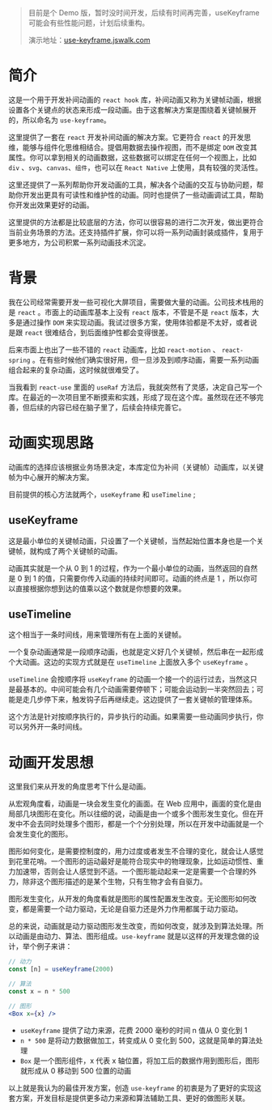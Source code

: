 
> 目前是个 Demo 版，暂时没时间开发，后续有时间再完善，useKeyframe 可能会有些性能问题，计划后续重构。
> 
> 演示地址：[use-keyframe.jswalk.com](http://use-keyframe.jswalk.com/)

# 简介

这是一个用于开发补间动画的 `react hook` 库，补间动画又称为关键帧动画，根据设置各个关键点的状态来形成一段动画。由于这套解决方案是围绕着关键帧展开的，所以命名为 `use-keyframe`。

这里提供了一套在 `react` 开发补间动画的解决方案。它更符合 `react` 的开发思维，能够与组件化思维相结合。提倡用数据去操作视图，而不是绑定 `DOM` 改变其属性。你可以拿到相关的动画数据，这些数据可以绑定在任何一个视图上，比如 `div` 、`svg`、`canvas`、`组件`，也可以在 `React Native` 上使用，具有较强的灵活性。

这里还提供了一系列帮助你开发动画的工具，解决各个动画的交互与协助问题，帮助你开发出更具有可读性和维护性的动画。同时也提供了一些动画调试工具，帮助你开发出效果更好的动画。

这里提供的方法都是比较底层的方法，你可以很容易的进行二次开发，做出更符合当前业务场景的方法。还支持插件扩展，你可以将一系列动画封装成插件，复用于更多地方，为公司积累一系列动画技术沉淀。

# 背景

我在公司经常需要开发一些可视化大屏项目，需要做大量的动画。公司技术栈用的是 `react` 。市面上的动画库基本上没有 `react` 版本，不管是不是 `react` 版本，大多是通过操作 `DOM` 来实现动画。我试过很多方案，使用体验都是不太好，或者说是跟 `react` 很难结合，到后面维护性都会变得很差。

后来市面上也出了一些不错的 `react` 动画库，比如 `react-motion` 、 `react-spring` 。在有些时候他们确实很好用，但一旦涉及到顺序动画，需要一系列动画组合起来的复杂动画，这时候就很难受了。

当我看到 `react-use` 里面的 `useRaf` 方法后，我就突然有了灵感，决定自己写一个库。在最近的一次项目里不断摸索和实践，形成了现在这个库。虽然现在还不够完善，但后续的内容已经在脑子里了，后续会持续完善它。

# 动画实现思路

动画库的选择应该根据业务场景决定，本库定位为补间（关键帧）动画库，以关键帧为中心展开的解决方案。

目前提供的核心方法就两个，`useKeyframe` 和 `useTimeline` ;

## useKeyframe

这是最小单位的关键帧动画，只设置了一个关键帧，当然起始位置本身也是一个关键帧，就构成了两个关键帧的动画。

动画其实就是一个从 0 到 1 的过程，作为一个最小单位的动画，当然返回的自然是 0 到 1 的值，只需要你传入动画的持续时间即可。动画的终点是 1 ，所以你可以直接根据你想到达的值乘以这个数就是你想要的效果。

## useTimeline

这个相当于一条时间线，用来管理所有在上面的关键帧。

一个复杂动画通常是一段顺序动画，也就是定义好几个关键帧，然后串在一起形成个大动画。这边的实现方式就是在 `useTimeline` 上面放入多个 `useKeyframe` 。

`useTimeline` 会按顺序将 `useKeyframe` 的动画一个接一个的运行过去，当然这只是最基本的。中间可能会有几个动画需要停顿下；可能会运动到一半突然回去；可能是走几步停下来，触发钩子后再继续走。这边提供了一套关键帧的管理体系。

这个方法是针对按顺序执行的，异步执行的动画。如果需要一些动画同步执行，你可以另外开一条时间线。

# 动画开发思想

这里我们来从开发的角度思考下什么是动画。

从宏观角度看，动画是一块会发生变化的画面。在 Web 应用中，画面的变化是由局部几块图形在变化。所以往细的说，动画是由一个或多个图形发生变化。但在开发中不会去同时处理多个图形，都是一个个分别处理，所以在开发中动画就是一个会发生变化的图形。

图形如何变化，是需要控制度的，用力过度或者发生不合理的变化，就会让人感觉到花里花哨。一个图形的运动最好是能符合现实中的物理现象，比如运动惯性、重力加速带，否则会让人感觉到不适。一个图形能动起来一定是需要一个合理的外力，除非这个图形描述的是某个生物，只有生物才会有自驱力。

图形发生变化，从开发的角度看就是图形的属性配置发生改变。无论图形如何改变，都是需要一个动力驱动，无论是自驱力还是外力作用都属于动力驱动。

总的来说，动画就是动力驱动图形发生改变，而如何改变，就涉及到算法处理。所以动画是由动力、算法、图形组成。`use-keyframe` 就是以这样的开发理念做的设计，举个例子来讲：

```jsx
// 动力
const [n] = useKeyframe(2000)

// 算法
const x = n * 500

// 图形
<Box x={x} />
```

- `useKeyframe` 提供了动力来源，花费 2000 毫秒的时间 n 值从 0 变化到 1
- `n * 500` 是将动力数据做加工，转变成从 0 变化到 500，这就是简单的算法处理
- `Box` 是一个图形组件，x 代表 x 轴位置，将加工后的数据作用到图形后，图形就形成从 0 移动到 500 位置的动画

以上就是我认为的最佳开发方案，创造 `use-keyframe` 的初衷是为了更好的实现这套方案，开发目标是提供更多动力来源和算法辅助工具、更好的做图形关联。
